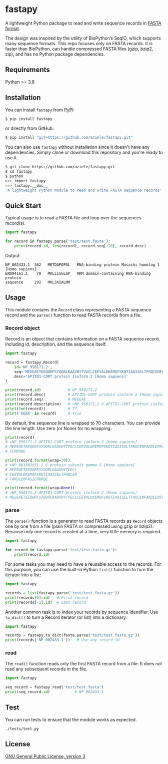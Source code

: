 # fastapy
A lightweight Python package to read and write sequence records in [FASTA format](https://en.wikipedia.org/wiki/FASTA_format).

The design was inspired by the utility of BioPython’s SeqIO, which supports many sequence formats. This repo focuses only on FASTA records. It is faster than BioPython, can handle compressed FASTA files (gzip, bzip2, zip), and has no Python package dependencies.

## Requirements
Python >= 3.8

## Installation

You can install `fastapy` from [PyPI](https://pypi.org/project/fastapy/):

```bash
$ pip install fastapy
```

or directly from GitHub:

```bash
$ pip install "git+https://github.com/aziele/fastapy.git"
```

You can also use `fastapy` without installation since it doesn't have any dependencies. Simply clone or download this repository and you're ready to use it.

```bash
$ git clone https://github.com/aziele/fastapy.git
$ cd fastapy
$ python
>>> import fastapy
>>> fastapy.__doc__
'A lightweight Python module to read and write FASTA sequence records'
```

## Quick Start
Typical usage is to read a FASTA file and loop over the sequences record(s).

```python
import fastapy

for record in fastapy.parse('test/test.fasta'):
    print(record.id, len(record), record.seq[:10], record.desc)
```

Output:

```
NP_002433.1  362   METDAPQPGL   RNA-binding protein Musashi homolog 1 [Homo sapiens]
ENO94161.1    79   MKLLISGLGP   RRM domain-containing RNA-binding protein
sequence     292   MKLSKIALMM
```

## Usage
This module contains the `Record` class representing a FASTA sequence record and the `parse()` function to read FASTA records from a file.

### Record object
Record is an object that contains information on a FASTA sequence record, including id, description, and the sequence itself.

```python
import fastapy

record = fastapy.Record(
    id='NP_950171.2', 
    seq='MEEEAETEEQQRFSYQQRLKAAVHYTVGCLCEEVALDKEMQFSKQTIAAISELTFRQCENFAKDLEMFASICRKRQE',
    desc='APITD1-CORT protein isoform 2 [Homo sapiens]'
)

print(record.id)            # NP_950171.2
print(record.desc)          # APITD1-CORT protein isoform 2 [Homo sapiens]
print(record.seq)           # MEEEAE..
print(record.description)   # >NP_950171.2 G APITD1-CORT protein isoform 2 [Homo sapiens]
print(len(record))          # 77
print('EEEA' in record)     # True
```

By default, the sequence line is wrapped to 70 characters. You can provide the line length. Use zero (or None) for no wrapping.

```python
print(record)
# >NP_950171.2 APITD1-CORT protein isoform 2 [Homo sapiens]
# MEEEAETEEQQRFSYQQRLKAAVHYTVGCLCEEVALDKEMQFSKQTIAAISELTFRQCENFAKDLEMFAS
# ICRKRQE

print(record.format(wrap=30))
# >NP_001382951.1 G protein subunit gamma 5 [Homo sapiens]
# MEEEAETEEQQRFSYQQRLKAAVHYTVGCL
# CEEVALDKEMQFSKQTIAAISELTFRQCEN
# FAKDLEMFASICRKRQE

print(record.format(wrap=None))
# >NP_950171.2 APITD1-CORT protein isoform 2 [Homo sapiens]
# MEEEAETEEQQRFSYQQRLKAAVHYTVGCLCEEVALDKEMQFSKQTIAAISELTFRQCENFAKDLEMFASICRKRQE
```

### parse
The `parse()` function is a generator to read FASTA records as `Record` objects one by one from a file (plain FASTA or compressed using gzip or bzip2). Because only one record is created at a time, very little memory is required.

```python
import fastapy

for record in fastapy.parse('test/test.fasta.gz'):
    print(record.id)
```

For some tasks you may need to have a reusable access to the records. For this purpose, you can use the built-in Python `list()` function to turn the iterator into a list:

```python
import fastapy

records = list(fastapy.parse('test/test.fasta.gz'))
print(records[0].id)   # First record
print(records[-1].id)  # Last record
```

Another common task is to index your records by sequence identifier. Use `to_dict()` to turn a Record iterator (or list) into a dictionary.

```python
import fastapy

records = fastapy.to_dict(fasta.parse('test/test.fasta.gz'))
print(records['NP_002433.1'])   # Use any record id
```

### read
The `read()` function reads only the first FASTA record from a file. It does not read any subsequent records in the file.

```python
import fastapy

seq_record = fastapy.read('test/test.fasta')
print(seq_record.id)           # NP_002433.1
```

## Test
You can run tests to ensure that the module works as expected.

```
./tests/test.py
```

## License

[GNU General Public License, version 3](https://www.gnu.org/licenses/gpl-3.0.html)